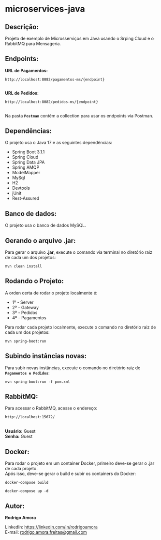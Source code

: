 # microservices-java
Descrição:
----------
Projeto de exemplo de Microsserviços em Java usando o Srping Cloud e o RabbitMQ para Mensageria.

Endpoints:
----------
<b>URL de Pagamentos:</b>
```shell script
http://localhost:8082/pagamentos-ms/{endpoint}
```

##

<b>URL de Pedidos:</b>
```shell script
http://localhost:8082/pedidos-ms/{endpoint}
```

##
Na pasta <b>`Postman`</b> contém a collection para usar os endpoints via Postman.

Dependências:
-------------
O projeto usa o Java 17 e as seguintes dependências:
* Spring Boot 3.1.1
* Spring Cloud
* Spring Data JPA
* Spring AMQP
* ModelMapper
* MySql
* H2
* Devtools
* jUnit
* Rest-Assured

Banco de dados:
---------------
O projeto usa o banco de dados MySQL.

Gerando o arquivo .jar:
-----------------------
Para gerar o arquivo <b>.jar</b>, execute o comando via terminal no diretório raiz de cada um dos projetos:
```shell script
mvn clean install
```

Rodando o Projeto:
------------------
A orden certa de rodar o projeto localmente é:
* 1º - Server
* 2º - Gateway
* 3º - Pedidos
* 4º - Pagamentos

Para rodar cada projeto localmente, execute o comando no diretório raiz de cada um dos projetos:
```shell script
mvn spring-boot:run
```
Subindo instâncias novas:
-------------------------
Para subir novas instâncias, execute o comando no diretório raiz de <b>`Pagamentos e Pedidos`</b>:
```shell script
mvn spring-boot:run -f pom.xml
```

RabbitMQ:
---------
<!--
Execute o comando para rodar RabbitMQ via Docker:
```shell script
docker run -it --rm --name rabbitmq -p 5672:5672 -p 15672:15672 rabbitmq:3.10-management
```
-->
Para acessar o RabbitMQ, acesse o endereço:
```shell script
http://localhost:15672/
```
<br>
<b>Usuário:</b> Guest <br>
<b>Senha:</b> Guest

Docker:
-------
Para rodar o projeto em um container Docker, primeiro deve-se gerar o .jar de cada projeto.<br>
Após isso, deve-se gerar o build e subir os containers do Docker:<br>
```shell script
docker-compose build

docker-compose up -d
```

Autor:
------
<b>Rodrigo Amora</b>

LinkedIn: https://linkedin.com/in/rodrigoamora <br>
E-mail: rodrigo.amora.freitas@gmail.com
